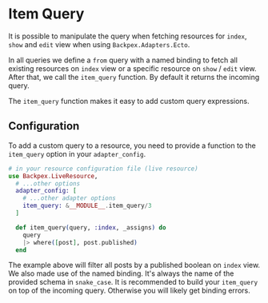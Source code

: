 # Item Query

It is possible to manipulate the query when fetching resources for `index`, `show` and `edit` view when using
`Backpex.Adapters.Ecto`.

In all queries we define a `from` query with a named binding to fetch all existing resources on `index` view or a specific resource on `show` / `edit` view.
After that, we call the `item_query` function. By default it returns the incoming query.

The `item_query` function makes it easy to add custom query expressions.

## Configuration

To add a custom query to a resource, you need to provide a function to the `item_query` option in your `adapter_config`.

```elixir
# in your resource configuration file (live resource)
use Backpex.LiveResource,
  # ...other options
  adapter_config: [
    # ...other adapter options
    item_query: &__MODULE__.item_query/3
  ]

  def item_query(query, :index, _assigns) do
    query
    |> where([post], post.published)
  end
```

The example above will filter all posts by a published boolean on `index` view. We also made use of the named binding. It's always the name of the provided schema in `snake_case`. It is recommended to build your `item_query` on top of the incoming query. Otherwise you will likely get binding errors.
